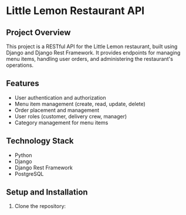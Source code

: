 # Little Lemon Restaurant API

## Project Overview
This project is a RESTful API for the Little Lemon restaurant, built using Django and Django Rest Framework. It provides endpoints for managing menu items, handling user orders, and administering the restaurant's operations.

## Features
- User authentication and authorization
- Menu item management (create, read, update, delete)
- Order placement and management
- User roles (customer, delivery crew, manager)
- Category management for menu items

## Technology Stack
- Python
- Django
- Django Rest Framework
- PostgreSQL

## Setup and Installation
1. Clone the repository:
